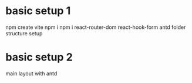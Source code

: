 # basic setup 1

npm create vite
npm i
npm i react-router-dom react-hook-form antd
folder structure setup

# basic setup 2

main layout with antd
